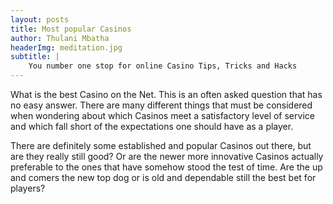 ```yaml
---
layout: posts
title: Most popular Casinos
author: Thulani Mbatha
headerImg: meditation.jpg
subtitle: |
    You number one stop for online Casino Tips, Tricks and Hacks
---
```


What is the best Casino on the Net. This is an often asked question that has no easy answer. There are many different things that must be considered when wondering about which Casinos meet a satisfactory level of service and which fall short of the expectations one should have as a player.

<!--more-->

There are definitely some established and popular Casinos out there, but are they really still good? Or are the newer more innovative Casinos actually preferable to the ones that have somehow stood the test of time. Are the up and comers the new top dog or is old and dependable still the best bet for players?
